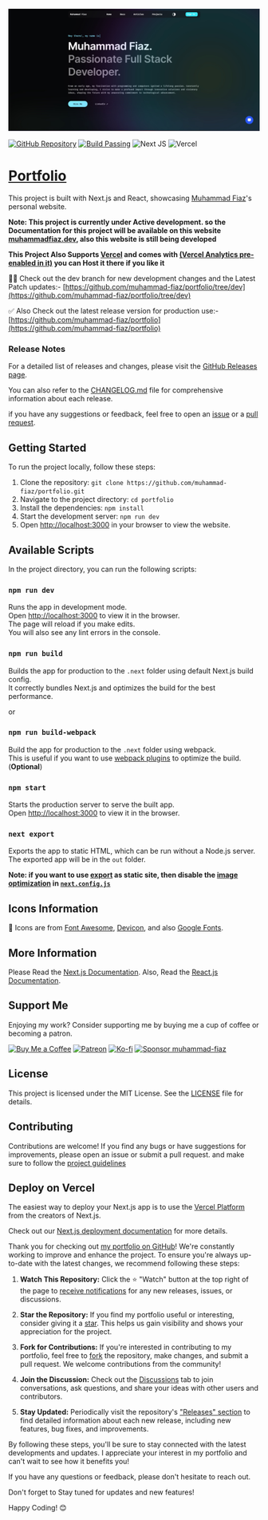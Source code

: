 [![muhammad-fiaz](./public/muhammad-fiaz.jpg)](https://muhammadfiaz.com)

[![GitHub Repository](https://img.shields.io/badge/GitHub-Repository-blue)](https://github.com/muhammad-fiaz/portfolio)
[![Build Passing](https://badge.buildkite.com/sample.svg?status=passing)](https://github.com/muhammad-fiaz/portfolio)
![Next JS](https://img.shields.io/badge/Next-black?style=for-the-badge&logo=next.js&logoColor=white)
![Vercel](https://img.shields.io/badge/Vercel-000000?style=for-the-badge&logo=vercel&logoColor=white)

# [Portfolio](https://muhammadfiaz.com/)

This project is built with Next.js and React, showcasing [Muhammad Fiaz](https://github.com/muhammad-fiaz/)'s personal website.

**Note: This project is currently under Active development. so the Documentation for this project will be available on this website [muhammadfiaz.dev](https://muhammadfiaz.dev/), also this website is still being developed**

**This Project Also Supports [Vercel](https://vercel.com/dashboard) and comes with [(Vercel Analytics pre-enabled in it)](https://vercel.com/analytics) you can Host it there if you like it**

🧑‍💻 Check out the dev branch for new development changes and the Latest Patch updates:- [https://github.com/muhammad-fiaz/portfolio/tree/dev](https://github.com/muhammad-fiaz/portfolio/tree/dev)


✅ Also Check out the latest release version for production use:-
[https://github.com/muhammad-fiaz/portfolio](https://github.com/muhammad-fiaz/portfolio)

### Release Notes

For a detailed list of releases and changes, please visit the [GitHub Releases page](https://github.com/muhammad-fiaz/portfolio/releases).

You can also refer to the [CHANGELOG.md](./CHANGELOG.md) file for comprehensive information about each release.

if you have any suggestions or feedback, feel free to open an [issue](https://github.com/muhammad-fiaz/portfolio/issues) or a [pull request](https://github.com/muhammad-fiaz/portfolio/pulls).

## Getting Started

To run the project locally, follow these steps:

1. Clone the repository: `git clone https://github.com/muhammad-fiaz/portfolio.git`
2. Navigate to the project directory: `cd portfolio`
3. Install the dependencies: `npm install`
4. Start the development server: `npm run dev`
5. Open [http://localhost:3000](http://localhost:3000) in your browser to view the website.

## Available Scripts

In the project directory, you can run the following scripts:

### `npm run dev`

Runs the app in development mode.\
Open [http://localhost:3000](http://localhost:3000) to view it in the browser.\
The page will reload if you make edits.\
You will also see any lint errors in the console.

### `npm run build`

Builds the app for production to the `.next` folder using default Next.js build config.\
It correctly bundles Next.js and optimizes the build for the best performance.

or


### `npm run build-webpack`
Build the app for production to the `.next` folder using webpack.\
This is useful if you want to use [webpack plugins](https://nextjs.org/docs/app/api-reference/next-config-js/webpack) to optimize the build.(**Optional**)

### `npm start`

Starts the production server to serve the built app.\
Open [http://localhost:3000](http://localhost:3000) to view it in the browser.

### `next export`

Exports the app to static HTML, which can be run without a Node.js server.\
The exported app will be in the `out` folder.

**Note: if you want to use [export](https://nextjs.org/docs/pages/building-your-application/deploying/static-exports) as static site, then disable the [image optimization](https://nextjs.org/docs/pages/building-your-application/optimizing/images) in [`next.config.js`](./next.config.js)**

## Icons Information

💖 Icons are from [Font Awesome](https://fontawesome.com/), [Devicon](https://devicon.dev/),
and also [Google Fonts](https://fonts.google.com/icons).


## More Information

Please Read the [Next.js Documentation](https://nextjs.org/docs/getting-started).
Also, Read the [React.js Documentation](https://reactjs.org/docs/getting-started.html).


## Support Me

Enjoying my work? Consider supporting me by buying me a cup of coffee or becoming a patron.

[![Buy Me a Coffee](https://img.shields.io/badge/Buy%20Me%20a%20Coffee-Donate-orange?logo=buy-me-a-coffee&s=20)](https://www.buymeacoffee.com/muhammadfiaz)
[![Patreon](https://img.shields.io/badge/Patreon-Support-red?logo=patreon&s=20)](https://www.patreon.com/muhammad_fiaz)
<a href="https://ko-fi.com/muhammadfiaz"><img src="https://ko-fi.com/img/githubbutton_sm.svg" alt="Ko-fi" height="20"></a>
[![Sponsor muhammad-fiaz](https://img.shields.io/badge/Sponsor-muhammad--fiaz-brightgreen?logo=github)](https://github.com/sponsors/muhammad-fiaz)


## License

This project is licensed under the MIT License. See the [LICENSE](https://github.com/muhammad-fiaz/portfolio/blob/main/LICENSE.md) file for details.

## Contributing

Contributions are welcome! If you find any bugs or have suggestions for improvements, please open an issue or submit a pull request. and make sure to follow the [project guidelines](CODE_OF_CONDUCT.md)



## Deploy on Vercel

The easiest way to deploy your Next.js app is to use the [Vercel Platform](https://vercel.com/new?utm_medium=default-template&filter=next.js&utm_source=create-next-app&utm_campaign=create-next-app-readme) from the creators of Next.js.

Check out our [Next.js deployment documentation](https://nextjs.org/docs/deployment) for more details.
                                                                                                     
                                                                                                     
Thank you for checking out [my portfolio on GitHub](https://github.com/muhammad-fiaz/portfolio)! We're constantly working to improve and enhance the project. To ensure you're always up-to-date with the latest changes, we recommend following these steps:

1. **Watch This Repository:** Click the ⭐️ "Watch" button at the top right of the page to [receive notifications](https://docs.github.com/en/account-and-profile/managing-subscriptions-and-notifications-on-github/watching-and-unwatching-repositories) for any new releases, issues, or discussions.

2. **Star the Repository:** If you find my portfolio useful or interesting, consider giving it a [star](https://github.com/muhammad-fiaz/portfolio/stargazers). This helps us gain visibility and shows your appreciation for the project.

3. **Fork for Contributions:** If you're interested in contributing to my portfolio, feel free to [fork](https://github.com/muhammad-fiaz/portfolio/fork) the repository, make changes, and submit a pull request. We welcome contributions from the community!

4. **Join the Discussion:** Check out the [Discussions](https://github.com/muhammad-fiaz/portfolio/discussions) tab to join conversations, ask questions, and share your ideas with other users and contributors.

5. **Stay Updated:** Periodically visit the repository's ["Releases" section](https://github.com/muhammad-fiaz/portfolio/releases) to find detailed information about each new release, including new features, bug fixes, and improvements.

By following these steps, you'll be sure to stay connected with the latest developments and updates. I appreciate your interest in my portfolio and can't wait to see how it benefits you!

If you have any questions or feedback, please don't hesitate to reach out.
                                                                                             
Don't forget to Stay tuned for updates and new features!


Happy Coding! 😊
